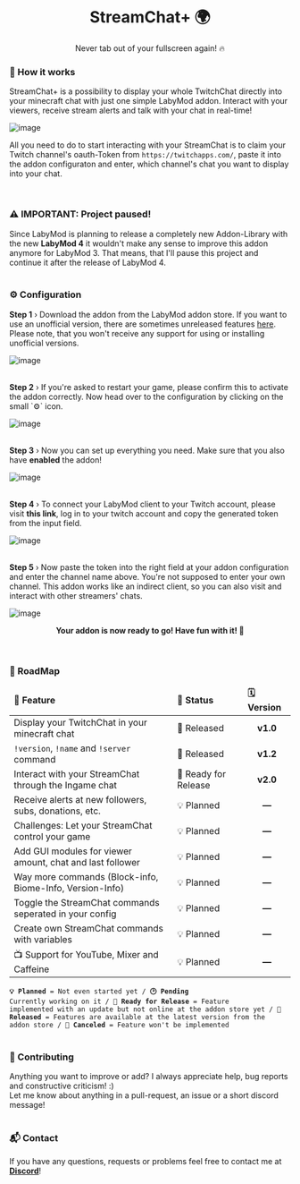 <h1 align="center">StreamChat+ 🌍</h1>
<p align="center">Never tab out of your fullscreen again! 🔥</p>

<h3>🤖 How it works</h3>
<p>StreamChat+ is a possibility to display your whole TwitchChat directly into your minecraft chat with just one simple LabyMod addon. Interact with your viewers, receive stream alerts and talk with your chat in real-time!</p>

![image](https://user-images.githubusercontent.com/56507045/161532286-c9e9eb8e-4360-4e29-9e78-f66393b4cf96.png)

<p>All you need to do to start interacting with your StreamChat is to claim your Twitch channel's oauth-Token from <code>https://twitchapps.com/</code>, paste it into the addon configuraton and enter, which channel's chat you want to display into your chat.</p>
<br>
<h3>⚠️ IMPORTANT: Project paused!</h3>
Since LabyMod is planning to release a completely new Addon-Library with the new <b>LabyMod 4</b> it wouldn't make any sense to improve this addon anymore for LabyMod 3. That means, that I'll pause this project and continue it after the release of LabyMod 4.
<br>
<br>
<h3>⚙️ Configuration</h3>
<b>Step 1</b> › Download the addon from the LabyMod addon store. If you want to use an unofficial version, there are sometimes unreleased features <a href="https://github.com/jonas-koll/StreamChat/releases">here</a>. Please note, that you won't receive any support for using or installing unofficial versions.

![image](https://user-images.githubusercontent.com/56507045/161529754-3eb0d11b-9356-442a-a1ae-f4a2ecaa1bf6.png)

<br>
<b>Step 2</b> › If you're asked to restart your game, please confirm this to activate the addon correctly. Now head over to the configuration by clicking on the small `⚙️` icon.

![image](https://user-images.githubusercontent.com/56507045/161530076-aa8f9c4d-ba76-4bf2-8992-cb773aab4dba.png)

<br>
<b>Step 3</b> › Now you can set up everything you need. Make sure that you also have <b>enabled</b> the addon!

![image](https://user-images.githubusercontent.com/56507045/161529883-80ba4b66-f764-4d7e-a8a0-be8220be2663.png)

<br>
<b>Step 4</b> › To connect your LabyMod client to your Twitch account, please visit <b>this link</b>, log in to your twitch account and copy the generated token from the input field.

![image](https://user-images.githubusercontent.com/56507045/161530452-ffa160b3-de7f-4418-bb7e-c7871ec0dd34.png)

<br>
<b>Step 5</b> › Now paste the token into the right field at your addon configuration and enter the channel name above. You're not supposed to enter your own channel. This addon works like an indirect client, so you can also visit and interact with other streamers' chats.

![image](https://user-images.githubusercontent.com/56507045/161530796-196fb032-2b0e-4e91-9060-95e45ac4b1d4.png)


<p align="center"><b>Your addon is now ready to go! Have fun with it! 🐶</b></p>

<br>
<h3>🚧 RoadMap</h3>
<table>
    <thead>
        <tr>
            <td><b>🎉 Feature</b></td>
            <td><b>📑 Status</b></td>
            <td><b>🗓️ Version</b></td>
        </tr>
    </thead>
    <tbody>
        <tr>
            <td>Display your TwitchChat in your minecraft chat</td>
            <td>💖 Released</td>
            <td align="center"><b>v1.0</b></td>
        </tr>
        <tr>
            <td><code>!version</code>, <code>!name</code> and <code>!server</code> command</td>
            <td>💖 Released</td>
            <td align="center"><b>v1.2</b></td>
        </tr>
        <tr>
            <td>Interact with your StreamChat through the Ingame chat</td>
            <td>🎉 Ready for Release</td>
            <td align="center"><b>v2.0</b></td>
        </tr>
        <tr>
            <td>Receive alerts at new followers, subs, donations, etc.</td>
            <td>💡 Planned</td>
            <td align="center"><b>—</b></td>
        </tr>
        <tr>
            <td>Challenges: Let your StreamChat control your game</td>
            <td>💡 Planned</td>
            <td align="center"><b>—</b></td>
        </tr>
        <tr>
            <td>Add GUI modules for viewer amount, chat and last follower</td>
            <td>💡 Planned</td>
            <td align="center"><b>—</b></td>
        </tr>
        <tr>
            <td>Way more commands (Block-info, Biome-Info, Version-Info)</td>
            <td>💡 Planned</td>
            <td align="center"><b>—</b></td>
        </tr>
        <tr>
            <td>Toggle the StreamChat commands seperated in your config</td>
            <td>💡 Planned</td>
            <td align="center"><b>—</b></td>
        </tr>
        <tr>
            <td>Create own StreamChat commands with variables</td>
            <td>💡 Planned</td>
            <td align="center"><b>—</b></td>
        </tr>
        <tr>
            <td>📺 Support for YouTube, Mixer and Caffeine</td>
            <td>💡 Planned</td>
            <td align="center"><b>—</b></td>
        </tr>
    </tbody>
</table>

<code><b>💡 Planned</b> = Not even started yet / <b>🕑 Pending</b> Currently working on it / <b>🎉 Ready for Release</b> = Feature implemented with an update but not online at the addon store yet / <b>💖 Released</b> = Features are available at the latest version from the addon store / <b>🛑 Canceled</b> = Feature won't be implemented</code>
<br>
<br>
<h3>🤝 Contributing</h3>
Anything you want to improve or add? I always appreciate help, bug reports and constructive criticism! :)
<br>Let me know about anything in a pull-request, an issue or a short discord message!
<br>
<br>
<h3>📬 Contact</h3>
If you have any questions, requests or problems feel free to contact me at <a href="https://discord.com/users/421671659146313729"><b>Discord</b></a>!
